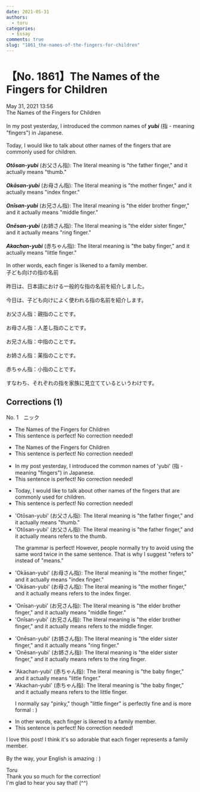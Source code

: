 ```yaml
---
date: 2021-05-31
authors:
  - toru
categories:
  - Essay
comments: true
slug: "1861_the-names-of-the-fingers-for-children"
---
```


# 【No. 1861】The Names of the Fingers for Children
<div class="date">May 31, 2021 13:56</div>
<div id="post"><div id="body_show_ori">
The Names of the Fingers for Children<br/><br/>In my post yesterday, I introduced the common names of <strong><em>yubi</em></strong> (指 - meaning "fingers") in Japanese.<br/><br/>Today, I would like to talk about other names of the fingers that are commonly used for children.<br/><br/><strong><em>Otōsan-yubi</em></strong> (お父さん指): The literal meaning is "the father finger," and it actually means "thumb."<br/><br/><strong><em>Okāsan-yubi</em></strong> (お母さん指): The literal meaning is "the mother finger," and it actually means "index finger."<br/><br/><strong><em>Onīsan-yubi</em></strong> (お兄さん指): The literal meaning is "the elder brother finger," and it actually means "middle finger."<br/><br/><strong><em>Onēsan-yubi</em></strong> (お姉さん指): The literal meaning is "the elder sister finger," and it actually means "ring finger."<br/><br/><strong><em>Akachan-yubi</em></strong> (赤ちゃん指): The literal meaning is "the baby finger," and it actually means "little finger."<br/><br/>In other words, each finger is likened to a family member.
</div></div>

<!-- more -->

<div id="post_ja"><div id="body_show_mo">
子ども向けの指の名前<br/><br/>昨日は、日本語における一般的な指の名前を紹介しました。<br/><br/>今日は、子ども向けによく使われる指の名前を紹介します。<br/><br/>お父さん指：親指のことです。<br/><br/>お母さん指：人差し指のことです。<br/><br/>お兄さん指：中指のことです。<br/><br/>お姉さん指：薬指のことです。<br/><br/>赤ちゃん指：小指のことです。<br/><br/>すなわち、それぞれの指を家族に見立てているというわけです。
</div></div>

## Corrections (1)
<div id="block"><div class="first_name"> No. 1　<span class="just_name">ニック</span></div><div id="block2">
<ul class="correction_field">
<li class="incorrect">The Names of the Fingers for Children</li>
<li class="corrected perfect">This sentence is perfect! No correction needed!</li>
</ul>
<ul class="correction_field">
<li class="incorrect">The Names of the Fingers for Children</li>
<li class="corrected perfect">This sentence is perfect! No correction needed!</li>
</ul>
<ul class="correction_field">
<li class="incorrect">In my post yesterday, I introduced the common names of 'yubi' (指 - meaning "fingers") in Japanese.</li>
<li class="corrected perfect">This sentence is perfect! No correction needed!</li>
</ul>
<ul class="correction_field">
<li class="incorrect">Today, I would like to talk about other names of the fingers that are commonly used for children.</li>
<li class="corrected perfect">This sentence is perfect! No correction needed!</li>
</ul>
<ul class="correction_field">
<li class="incorrect">'Otōsan-yubi' (お父さん指): The literal meaning is "the father finger," and it actually means "thumb."</li>
<li class="corrected correct">
'Otōsan-yubi' (お父さん指): The literal meaning is "the father finger," and it actually <span class="f_blue"><span class="sline">means </span>refers to the</span> thumb.
<p class="correction_comment">The grammar is perfect! However, people normally try to avoid using the same word twice in the same sentence. That is why I suggest "refers to" instead of "means."</p>
</li>
</ul>
<ul class="correction_field">
<li class="incorrect">'Okāsan-yubi' (お母さん指): The literal meaning is "the mother finger," and it actually means "index finger."</li>
<li class="corrected correct">
'Okāsan-yubi' (お母さん指): The literal meaning is "the mother finger," and it actually <span class="f_blue"><span class="sline">means </span>refers to</span> <span class="f_blue">the</span> index finger.
</li>
</ul>
<ul class="correction_field">
<li class="incorrect">'Onīsan-yubi' (お兄さん指): The literal meaning is "the elder brother finger," and it actually means "middle finger."</li>
<li class="corrected correct">
'Onīsan-yubi' (お兄さん指): The literal meaning is "the elder brother finger," and it actually <span class="f_blue"><span class="sline">means</span> refers to</span> <span class="f_blue">the</span> middle finger.
</li>
</ul>
<ul class="correction_field">
<li class="incorrect">'Onēsan-yubi' (お姉さん指): The literal meaning is "the elder sister finger," and it actually means "ring finger."</li>
<li class="corrected correct">
'Onēsan-yubi' (お姉さん指): The literal meaning is "the elder sister finger," and it actually <span class="f_blue"><span class="sline">means</span> refers to</span> <span class="f_blue">the</span> ring finger.
</li>
</ul>
<ul class="correction_field">
<li class="incorrect">'Akachan-yubi' (赤ちゃん指): The literal meaning is "the baby finger," and it actually means "little finger."</li>
<li class="corrected correct">
'Akachan-yubi' (赤ちゃん指): The literal meaning is "the baby finger," and it actually <span class="f_blue"><span class="sline">means</span> refers to the</span> little finger.
<p class="correction_comment">I normally say "pinky," though "little finger" is perfectly fine and is more formal : )</p>
</li>
</ul>
<ul class="correction_field">
<li class="incorrect">In other words, each finger is likened to a family member.</li>
<li class="corrected perfect">This sentence is perfect! No correction needed!</li>
</ul>
<p class="comment_small">
 I love this post! I think it's so adorable that each finger represents a family member.
 <br/>
 <br/>
 By the way, your English is amazing : )
</p>

</div><div class="name"><span class="just_name">Toru</span><br>
Thank you so much for the correction!<br/>I'm glad to hear you say that! (^^)
</div>
</div>
